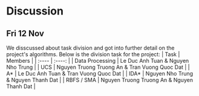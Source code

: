 # Discussion 

## Fri 12 Nov
We disscussed about task division and got into further detail on the project's algorithms.
Below is the division task for the project:
| Task                         | Members                                       |
| :----                        |    :----:                                     |
| Data Processing              | Le Duc Anh Tuan & Nguyen Nho Trung            |
| UCS                          | Nguyen Truong Truong An & Tran Vuong Quoc Dat |
| A*                           | Le Duc Anh Tuan & Tran Vuong Quoc Dat         |
| IDA*                         | Nguyen Nho Trung & Nguyen Thanh Dat           |
| RBFS / SMA                   | Nguyen Truong Truong An & Nguyen Thanh Dat    |

